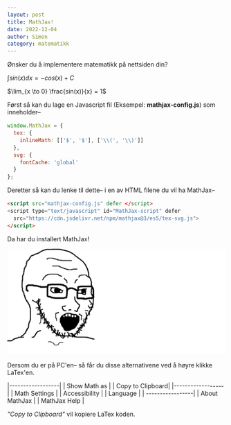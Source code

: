 ```yaml
---
layout: post 
title: MathJax!
date: 2022-12-04
author: Simon
category: matematikk
---
```

Ønsker du å implementere matematikk på nettsiden din?

$\int {sin(x)} dx = -cos(x) + C$ 

$\lim_{x \to 0} \frac{sin(x)}{x} = 1$

Først så kan du lage en Javascript fil (Eksempel: **mathjax-config.js**) som inneholder–
```javascript
window.MathJax = {
  tex: {
    inlineMath: [['$', '$'], ['\\(', '\\)']]
  },
  svg: {
    fontCache: 'global'
  }
};
```

Deretter så kan du lenke til dette– i en av HTML filene du vil ha MathJax–

```html
<script src="mathjax-config.js" defer </script>
<script type="text/javascript" id="MathJax-script" defer
  src="https://cdn.jsdelivr.net/npm/mathjax@3/es5/tex-svg.js">
</script>
```

Da har du installert MathJax!

![Mathjak](/assets/images/wojakmathjak.webp "Mathjak!!!")

Dersom du er på PC'en– så får du disse alternativene ved å høyre klikke LaTex'en.

|------------------|
| Show Math as     | 
| Copy to Clipboard| 
|------------------|
| Math Settings	   |
| Accessibility    |
| Language         |
| -----------------|
| About MathJax    |
| MathJax Help     |

*"Copy to Clipboard"* vil kopiere LaTex koden.

